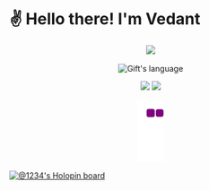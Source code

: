 <h1 align="left" id="macropower-title">✌️ Hello there! I'm Vedant</h1>

<p align="center">  
  <img src="https://github-profile-trophy.vercel.app/?username=vedant-z&theme=onedark&row=1&column=7" />
</p>

<p align="center">
  <img src="https://github-readme-stats.vercel.app/api/top-langs?username=vedant-z&langs_count=10&show_icons=true&locale=en&layout=compact&theme=dark" alt="Gift's language" height="193px"  width="500px" />
</p>


<p align="center">
  <img src="https://github-readme-streak-stats.herokuapp.com/?user=vedant-z&theme=dark" width="500px"/>
  <img src="https://github-readme-stats.vercel.app/api?username=vedant-z&show_icons=true&theme=dark" width="500px"/>
</p>

<p align="center">
  <img src="https://github.com/vedant-z/vedant-z/blob/output/github-contribution-grid-snake.gif"/>
</p>



[![@1234's Holopin board](https://holopin.me/1234)](https://holopin.io/@1234)

<!--
**vedant-z/vedant-z** is a ✨ _special_ ✨ repository because its `README.md` (this file) appears on your GitHub profile.

Here are some ideas to get you started:

- 🔭 I’m currently working on ...
- 🌱 I’m currently learning ...
- 👯 I’m looking to collaborate on ...
- 🤔 I’m looking for help with ...
- 💬 Ask me about ...
- 📫 How to reach me: ...
- 😄 Pronouns: ...
- ⚡ Fun fact: ...
-->
